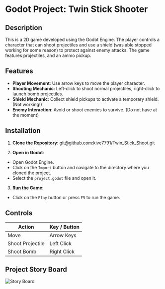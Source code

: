 # Godot Project: Twin Stick Shooter

## Description
This is a 2D game developed using the Godot Engine. The player controls a character that can shoot projectiles and use a shield (was able stopped working for some reason)
to protect against enemy attacks. The game features projectiles, and an ammo pickup.

## Features
- **Player Movement**: Use arrow keys to move the player character.
- **Shooting Mechanic**: Left-click to shoot normal projectiles, right-click to launch bomb projectiles.
- **Shield Mechanic**: Collect shield pickups to activate a temporary shield. (Not working!)
- **Enemy Interaction**: Avoid or shoot enemies to survive. (Do not have at the moment)

## Installation
1. **Clone the Repository**: git@github.com:kive7791/Twin_Stick_Shoot.git

2. **Open in Godot**:
- Open Godot Engine.
- Click on the `Import` button and navigate to the directory where you cloned the project.
- Select the `project.godot` file and open it.

3. **Run the Game**:
- Click on the `Play` button or press `F5` to run the game.

## Controls
| Action           | Key / Button      |
|------------------|-------------------|
| Move             | Arrow Keys |
| Shoot Projectile | Left Click        |
| Shoot Bomb       | Right Click       |

## Project Story Board
![Story Board](res://StoryBoard.PNG)
